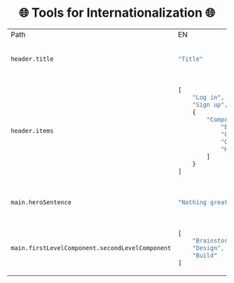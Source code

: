 <h1 align="center">🌐 Tools for Internationalization 🌐</h1>

<table>
<tr>
<td>Path</td>
<td>EN</td>
<td>JP</td>
</tr>
<tr></tr><tr></tr><tr>
<td>

```

header.title

```

</td>
<td>

```js

"Title"

```

</td>
<td>

```js

"タイトル"

```

</td>
</tr>
<tr></tr><tr>
<td>

```

header.items

```

</td>
<td>

```js

[
    "Log in",
    "Sign up",
    {
        "Company": [
            "Blog",
            "Careers",
            "Our story",
            "Help Center"
        ]
    }
]

```

</td>
<td>

```js

[
    "ログイン",
    "会員登録",
    {
        "企業情報": [
            "ブログ",
            "採用情報",
            "会社紹介",
            "ヘルプセンター"
        ]
    }
]

```

</td>
</tr>
<tr></tr><tr>
<td>

```

main.heroSentence

```

</td>
<td>

```js

"Nothing great is made alone."

```

</td>
<td>

```js

"一人ではすごいものは完成できない。"

```

</td>
</tr>
<tr></tr><tr>
<td>

```

main.firstLevelComponent.secondLevelComponent

```

</td>
<td>

```js

[
    "Brainstorm",
    "Design",
    "Build"
]

```

</td>
<td>

```js

[
    "ブレインストーミング",
    "デザイン",
    "ビルド"
]

```

</td>
</tr>
</table>
